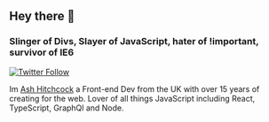 ## Hey there 👋

### Slinger of Divs, Slayer of JavaScript, hater of !important, survivor of IE6

[![Twitter Follow](https://img.shields.io/twitter/follow/ash_hitchcock?style=for-the-badge)](https://twitter.com/ash_hitchcock)


Im [Ash Hitchcock](https://www.ashleyhitchcock.com/) a Front-end Dev from the UK with over 15 years of creating for the web. Lover of all things JavaScript including React, TypeScript, GraphQl and Node.

